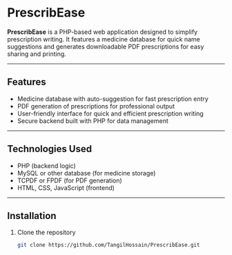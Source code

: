 # PrescribEase

**PrescribEase** is a PHP-based web application designed to simplify prescription writing. It features a medicine database for quick name suggestions and generates downloadable PDF prescriptions for easy sharing and printing.

---

## Features

- Medicine database with auto-suggestion for fast prescription entry  
- PDF generation of prescriptions for professional output  
- User-friendly interface for quick and efficient prescription writing  
- Secure backend built with PHP for data management

---

## Technologies Used

- PHP (backend logic)  
- MySQL or other database (for medicine storage)  
- TCPDF or FPDF (for PDF generation)  
- HTML, CSS, JavaScript (frontend)

---

## Installation

1. Clone the repository  
   ```bash
   git clone https://github.com/TangilHossain/PrescribEase.git
